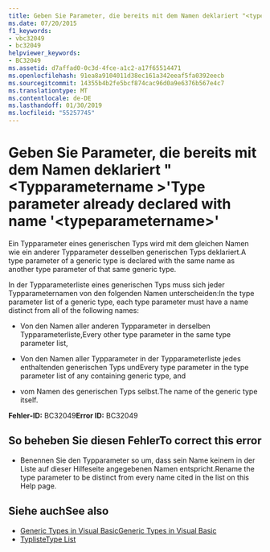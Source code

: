 ```yaml
---
title: Geben Sie Parameter, die bereits mit dem Namen deklariert "<typeparametername>"
ms.date: 07/20/2015
f1_keywords:
- vbc32049
- bc32049
helpviewer_keywords:
- BC32049
ms.assetid: d7affad0-0c3d-4fce-a1c2-a17f65514471
ms.openlocfilehash: 91ea8a9104011d38ec161a342eeaf5fa0392eecb
ms.sourcegitcommit: 14355b4b2fe5bcf874cac96d0a9e6376b567e4c7
ms.translationtype: MT
ms.contentlocale: de-DE
ms.lasthandoff: 01/30/2019
ms.locfileid: "55257745"
---
```

# <a name="type-parameter-already-declared-with-name-typeparametername"></a><span data-ttu-id="29b28-102">Geben Sie Parameter, die bereits mit dem Namen deklariert "\<Typparametername >'</span><span class="sxs-lookup"><span data-stu-id="29b28-102">Type parameter already declared with name '\<typeparametername>'</span></span>
<span data-ttu-id="29b28-103">Ein Typparameter eines generischen Typs wird mit dem gleichen Namen wie ein anderer Typparameter desselben generischen Typs deklariert.</span><span class="sxs-lookup"><span data-stu-id="29b28-103">A type parameter of a generic type is declared with the same name as another type parameter of that same generic type.</span></span>  
  
 <span data-ttu-id="29b28-104">In der Typparameterliste eines generischen Typs muss sich jeder Typparameternamen von den folgenden Namen unterscheiden:</span><span class="sxs-lookup"><span data-stu-id="29b28-104">In the type parameter list of a generic type, each type parameter must have a name distinct from all of the following names:</span></span>  
  
-   <span data-ttu-id="29b28-105">Von den Namen aller anderen Typparameter in derselben Typparameterliste,</span><span class="sxs-lookup"><span data-stu-id="29b28-105">Every other type parameter in the same type parameter list,</span></span>  
  
-   <span data-ttu-id="29b28-106">Von den Namen aller Typparameter in der Typparameterliste jedes enthaltenden generischen Typs und</span><span class="sxs-lookup"><span data-stu-id="29b28-106">Every type parameter in the type parameter list of any containing generic type, and</span></span>  
  
-   <span data-ttu-id="29b28-107">vom Namen des generischen Typs selbst.</span><span class="sxs-lookup"><span data-stu-id="29b28-107">The name of the generic type itself.</span></span>  
  
 <span data-ttu-id="29b28-108">**Fehler-ID:** BC32049</span><span class="sxs-lookup"><span data-stu-id="29b28-108">**Error ID:** BC32049</span></span>  
  
## <a name="to-correct-this-error"></a><span data-ttu-id="29b28-109">So beheben Sie diesen Fehler</span><span class="sxs-lookup"><span data-stu-id="29b28-109">To correct this error</span></span>  
  
-   <span data-ttu-id="29b28-110">Benennen Sie den Typparameter so um, dass sein Name keinem in der Liste auf dieser Hilfeseite angegebenen Namen entspricht.</span><span class="sxs-lookup"><span data-stu-id="29b28-110">Rename the type parameter to be distinct from every name cited in the list on this Help page.</span></span>  
  
## <a name="see-also"></a><span data-ttu-id="29b28-111">Siehe auch</span><span class="sxs-lookup"><span data-stu-id="29b28-111">See also</span></span>
- [<span data-ttu-id="29b28-112">Generic Types in Visual Basic</span><span class="sxs-lookup"><span data-stu-id="29b28-112">Generic Types in Visual Basic</span></span>](../../visual-basic/programming-guide/language-features/data-types/generic-types.md)
- [<span data-ttu-id="29b28-113">Typliste</span><span class="sxs-lookup"><span data-stu-id="29b28-113">Type List</span></span>](../../visual-basic/language-reference/statements/type-list.md)
